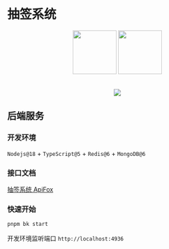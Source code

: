 # 抽签系统

<div align="center">
  <a href="https://github.com/nestjs/nest"><img style="display:inline-block" src="https://api.iconify.design/logos:nestjs.svg" width="100" height="100" /></a>
  <a href="https://github.com/vuejs/vue"><img style="display:inline-block" src="https://api.iconify.design/logos:vue.svg" width="100" height="100" /></a>
</div>

<br />

<p align="center">
  <a href="https://gitmoji.carloscuesta.me/"><img src="https://img.shields.io/badge/gitmoji-%20😜%20😍-FFDD67.svg" /></a>
</p>

## 后端服务

### 开发环境

`Nodejs@18` + `TypeScript@5` + `Redis@6` + `MongoDB@6`

### 接口文档

[抽签系统 ApiFox](https://apifox.com/apidoc/shared-a2b85d0b-ccdf-4e79-b461-5d6305954364)

### 快速开始

```bash
pnpm bk start
```

开发环境监听端口
`http://localhost:4936`
